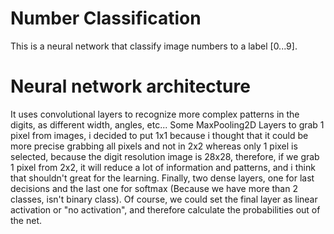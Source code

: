 # Number Classification
This is a neural network that classify image numbers to a label [0...9].

# Neural network architecture
It uses convolutional layers to recognize more complex patterns in the digits, as different width, angles, etc...
Some MaxPooling2D Layers to grab 1 pixel from images, i decided to put 1x1 because i thought that it could be more precise grabbing
all pixels and not in 2x2 whereas only 1 pixel is selected, because the digit resolution image is 28x28, therefore,
if we grab 1 pixel from 2x2, it will reduce a lot of information and patterns, and i think that shouldn't great for the learning.
Finally, two dense layers, one for last decisions and the last one for softmax (Because we have more than 2 classes, isn't binary class).
Of course, we could set the final layer as linear activation or "no activation", and therefore calculate the probabilities out of the net.
